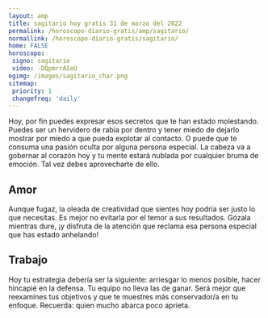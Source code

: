 ```yaml
---
layout: amp
title: sagitario hoy gratis 31 de marzo del 2022 
permalink: /horoscopo-diario-gratis/amp/sagitario/
normallink: /horoscopo-diario-gratis/sagitario/
home: FALSE
horoscopo:
 signo: sagitario
 video: -DQpmrrAIeU
ogimg: /images/sagitario_char.png
sitemap:
 priority: 1
 changefreq: 'daily'
---
```



Hoy, por fin puedes expresar esos secretos que te han estado molestando. Puedes ser un hervidero de rabia por dentro y tener miedo de dejarlo mostrar por miedo a que pueda explotar al contacto. O puede que te consuma una pasión oculta por alguna persona especial. La cabeza va a gobernar al corazón hoy y tu mente estará nublada por cualquier bruma de emoción. Tal vez debes aprovecharte de ello.

## Amor

Aunque fugaz, la oleada de creatividad que sientes hoy podría ser justo lo que necesitas. Es mejor no evitarla por el temor a sus resultados. Gózala mientras dure, ¡y disfruta de la atención que reclama esa persona especial que has estado anhelando!

## Trabajo

Hoy tu estrategia debería ser la siguiente: arriesgar lo menos posible, hacer hincapié en la defensa. Tu equipo no lleva las de ganar. Será mejor que reexamines tus objetivos y que te muestres más conservador/a en tu enfoque. Recuerda: quien mucho abarca poco aprieta.